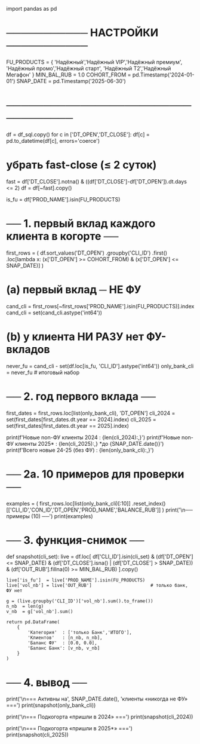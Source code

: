 import pandas as pd

# ─────────── НАСТРОЙКИ ───────────
FU_PRODUCTS = {
    'Надёжный','Надёжный VIP','Надёжный премиум',
    'Надёжный промо','Надёжный старт',
    'Надёжный T2','Надёжный Мегафон'
}
MIN_BAL_RUB = 1.0
COHORT_FROM = pd.Timestamp('2024-01-01')
SNAP_DATE   = pd.Timestamp('2025-06-30')
# ──────────────────────────────────

df = df_sql.copy()
for c in ['DT_OPEN','DT_CLOSE']:
    df[c] = pd.to_datetime(df[c], errors='coerce')

# убрать fast-close (≤ 2 суток)
fast = df['DT_CLOSE'].notna() & ((df['DT_CLOSE']-df['DT_OPEN']).dt.days <= 2)
df   = df[~fast].copy()

is_fu = df['PROD_NAME'].isin(FU_PRODUCTS)

# ── 1. первый вклад каждого клиента в когорте ──
first_rows = (
    df.sort_values('DT_OPEN')
      .groupby('CLI_ID')
      .first()
      .loc[lambda x:
           (x['DT_OPEN'] >= COHORT_FROM) &
           (x['DT_OPEN'] <= SNAP_DATE)]
)

# (a) первый вклад ─ НЕ ФУ
cand_cli = first_rows[~first_rows['PROD_NAME'].isin(FU_PRODUCTS)].index
cand_cli = set(cand_cli.astype('int64'))

# (b) у клиента НИ РАЗУ нет ФУ-вкладов
never_fu = cand_cli - set(df.loc[is_fu, 'CLI_ID'].astype('int64'))
only_bank_cli = never_fu                            # итоговый набор

# ── 2. год первого вклада ──
first_dates = first_rows.loc[list(only_bank_cli), 'DT_OPEN']
cli_2024 = set(first_dates[first_dates.dt.year == 2024].index)
cli_2025 = set(first_dates[first_dates.dt.year == 2025].index)

print(f'Новые non-ФУ клиенты 2024  : {len(cli_2024):,}')
print(f'Новые non-ФУ клиенты 2025* : {len(cli_2025):,}   *до {SNAP_DATE.date()}')
print(f'Всего новые 24-25 (без ФУ) : {len(only_bank_cli):,}')

# ── 2a. 10 примеров для проверки ──
examples = (
    first_rows.loc[list(only_bank_cli)[:10]]
      .reset_index()[['CLI_ID','CON_ID','DT_OPEN','PROD_NAME','BALANCE_RUB']]
)
print('\n── примеры (10) ──')
print(examples)

# ── 3. функция-снимок ──
def snapshot(cli_set):
    live = df.loc[
        df['CLI_ID'].isin(cli_set) &
        (df['DT_OPEN'] <= SNAP_DATE) &
        (df['DT_CLOSE'].isna() | (df['DT_CLOSE'] > SNAP_DATE)) &
        (df['OUT_RUB'].fillna(0) >= MIN_BAL_RUB)
    ].copy()

    live['is_fu']  = live['PROD_NAME'].isin(FU_PRODUCTS)
    live['vol_nb'] = live['OUT_RUB']                      # только банк, ФУ нет

    g = (live.groupby('CLI_ID')['vol_nb'].sum().to_frame())
    n_nb  = len(g)
    v_nb  = g['vol_nb'].sum()

    return pd.DataFrame(
        {
            'Категория'  : ['только Банк','ИТОГО'],
            'Клиентов'   : [n_nb, n_nb],
            'Баланс ФУ'  : [0.0, 0.0],
            'Баланс Банк': [v_nb, v_nb]
        }
    )

# ── 4. вывод ──
print('\n=== Активны на', SNAP_DATE.date(), 'клиенты «никогда не ФУ» ===')
print(snapshot(only_bank_cli))

print('\n=== Подкогорта «пришли в 2024» ===')
print(snapshot(cli_2024))

print('\n=== Подкогорта «пришли в 2025*» ===')
print(snapshot(cli_2025))
